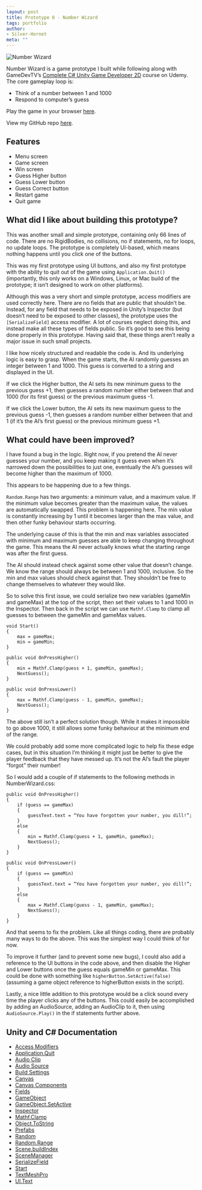 ```yaml
---
layout: post
title: Prototype 6 - Number Wizard
tags: portfolio
author:
- Silver-Hornet
meta: ""
---
```


![Number Wizard]({{site.url}}/number-wizard.gif)

Number Wizard is a game prototype I built while following along with GameDevTV’s [Complete C# Unity Game Developer 2D](https://www.udemy.com/course/unitycourse/) course on Udemy. The core gameplay loop is:

- Think of a number between 1 and 1000
- Respond to computer’s guess

Play the game in your browser [here](https://play.unity.com/mg/other/gamedevtv-s-number-wizard).

View my GitHub repo [here](https://github.com/silver-hornet/gamedevtv-number-wizard).

## Features
- Menu screen
- Game screen
- Win screen
- Guess Higher button
- Guess Lower button
- Guess Correct button
- Restart game
- Quit game

## What did I like about building this prototype?
This was another small and simple prototype, containing only 66 lines of code. There are no RigidBodies, no collisions, no if statements, no for loops, no update loops. The prototype is completely UI-based, which means nothing happens until you click one of the buttons.

This was my first prototype using UI buttons, and also my first prototype with the ability to quit out of the game using `Application.Quit()` (importantly, this only works on a Windows, Linux, or Mac build of the prototype; it isn’t designed to work on other platforms).

Although this was a very short and simple prototype, access modifiers are used correctly here. There are no fields that are public that shouldn’t be. Instead, for any field that needs to be exposed in Unity’s Inspector (but doesn’t need to be exposed to other classes), the prototype uses the `[SerializeField]` access modifier. A lot of courses neglect doing this, and instead make all these types of fields public. So it’s good to see this being done properly in this prototype. Having said that, these things aren’t really a major issue in such small projects.

I like how nicely structured and readable the code is. And its underlying logic is easy to grasp. When the game starts, the AI randomly guesses an integer between 1 and 1000. This guess is converted to a string and displayed in the UI.

If we click the Higher button, the AI sets its new minimum guess to the previous guess +1, then guesses a random number either between that and 1000 (for its first guess) or the previous maximum guess -1.

If we click the Lower button, the AI sets its new maximum guess to the previous guess -1, then guesses a random number either between that and 1 (if it’s the AI’s first guess) or the previous minimum guess +1.


## What could have been improved?
I have found a bug in the logic. Right now, if you pretend the AI never guesses your number, and you keep making it guess even when it’s narrowed down the possibilities to just one, eventually the AI’s guesses will become higher than the maximum of 1000.

This appears to be happening due to a few things.

`Random.Range` has two arguments: a minimum value, and a maximum value. If the minimum value becomes greater than the maximum value, the values are automatically swapped. This problem is happening here. The min value is constantly increasing by 1 until it becomes larger than the max value, and then other funky behaviour starts occurring.

The underlying cause of this is that the min and max variables associated with minimum and maximum guesses are able to keep changing throughout the game. This means the AI never actually knows what the starting range was after the first guess.

The AI should instead check against some other value that doesn’t change. We know the range should always be between 1 and 1000, inclusive. So the min and max values should check against that. They shouldn’t be free to change themselves to whatever they would like.

So to solve this first issue, we could serialize two new variables (gameMin and gameMax) at the top of the script, then set their values to 1 and 1000 in the Inspector. Then back in the script we can use `Mathf.Clamp` to clamp all guesses to between the gameMin and gameMax values.

    void Start()
    {
        max = gameMax;
        min = gameMin;
	}

 	public void OnPressHigher()
    {
        min = Mathf.Clamp(guess + 1, gameMin, gameMax);
        NextGuess();
    }

    public void OnPressLower()
    {
        max = Mathf.Clamp(guess - 1, gameMin, gameMax);
        NextGuess();
    }

The above still isn’t a perfect solution though. While it makes it impossible to go above 1000, it still allows some funky behaviour at the minimum end of the range.

We could probably add some more complicated logic to help fix these edge cases, but in this situation I’m thinking it might just be better to give the player feedback that they have messed up. It’s not the AI’s fault the player “forgot” their number!

So I would add a couple of if statements to the following methods in NumberWizard.css:

	public void OnPressHigher()
    {
        if (guess == gameMax)
        {
            guessText.text = “You have forgotten your number, you dill!”;
        }
        else
        {
            min = Mathf.Clamp(guess + 1, gameMin, gameMax);
            NextGuess();
        }
    }

    public void OnPressLower()
    {
        if (guess == gameMin)
        {
            guessText.text = “You have forgotten your number, you dill!”;
        }
        else
        { 
            max = Mathf.Clamp(guess - 1, gameMin, gameMax);
            NextGuess();
        }
    }

And that seems to fix the problem. Like all things coding, there are probably many ways to do the above. This was the simplest way I could think of for now.

To improve it further (and to prevent some new bugs), I could also add a reference to the UI buttons in the code above, and then disable the Higher and Lower buttons once the guess equals gameMin or gameMax. This could be done with something like `higherButton.SetActive(false)` (assuming a game object reference to higherButton exists in the script).

Lastly, a nice little addition to this prototype would be a click sound every time the player clicks any of the buttons. This could easily be accomplished by adding an AudioSource, adding an AudioClip to it, then using `AudioSource.Play()` in the if statements further above.

## Unity and C# Documentation
- [Access Modifiers](https://docs.microsoft.com/en-us/dotnet/csharp/programming-guide/classes-and-structs/access-modifiers)
- [Application.Quit](https://docs.unity3d.com/2018.4/Documentation/ScriptReference/Application.Quit.html)
- [Audio Clip](https://docs.unity3d.com/2018.4/Documentation/Manual/class-AudioClip.html)
- [Audio Source](https://docs.unity3d.com/2018.4/Documentation/Manual/class-AudioSource.html)
- [Build Settings](https://docs.unity3d.com/2018.4/Documentation/Manual/BuildSettings.html)
- [Canvas](https://docs.unity3d.com/Packages/com.unity.ugui@1.0/manual/UICanvas.html)
- [Canvas Components](https://docs.unity3d.com/Packages/com.unity.ugui@1.0/manual/comp-CanvasComponents.html)
- [Fields](https://docs.microsoft.com/en-us/dotnet/csharp/programming-guide/classes-and-structs/fields)
- [GameObject](https://docs.unity3d.com/2018.4/Documentation/ScriptReference/GameObject.html)
- [GameObject.SetActive](https://docs.unity3d.com/2018.4/Documentation/ScriptReference/GameObject.SetActive.html)
- [Inspector](https://docs.unity3d.com/2018.4/Documentation/Manual/UsingTheInspector.html)
- [Mathf.Clamp](https://docs.unity3d.com/2018.4/Documentation/ScriptReference/Mathf.Clamp.html)
- [Object.ToString](https://docs.unity3d.com/2018.4/Documentation/ScriptReference/Object.ToString.html)
- [Prefabs](https://docs.unity3d.com/2018.4/Documentation/Manual/Prefabs.html)
- [Random](https://docs.unity3d.com/2018.4/Documentation/ScriptReference/Random.html)
- [Random.Range](https://docs.unity3d.com/2018.4/Documentation/ScriptReference/Random.Range.html)
- [Scene.buildIndex](https://docs.unity3d.com/2018.4/Documentation/ScriptReference/SceneManagement.Scene-buildIndex.html)
- [SceneManager](https://docs.unity3d.com/2018.4/Documentation/ScriptReference/SceneManagement.SceneManager.html)
- [SerializeField](https://docs.unity3d.com/2018.4/Documentation/ScriptReference/SerializeField.html)
- [Start](https://docs.unity3d.com/2018.4/Documentation/ScriptReference/MonoBehaviour.Start.html)
- [TextMeshPro](https://docs.unity3d.com/2018.4/Documentation/Manual/com.unity.textmeshpro.html)
- [UI.Text](https://docs.unity3d.com/2018.4/Documentation/ScriptReference/UI.Text.html)